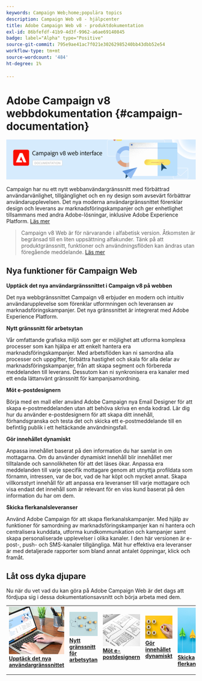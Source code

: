 ```yaml
---
keywords: Campaign Web;home;populära topics
description: Campaign Web v8 - hjälpcenter
title: Adobe Campaign Web v8 - produktdokumentation
exl-id: 86bfefdf-41b9-4d3f-9962-a6ae69140845
badge: label="Alpha" type="Positive"
source-git-commit: 795e9ae41ac7f021e30262985240bb43dbb52e54
workflow-type: tm+mt
source-wordcount: '484'
ht-degree: 1%

---
```


# Adobe Campaign v8 webbdokumentation {#campaign-documentation}

![](assets/do-not-localize/banner-documentationv8.png)

Campaign har nu ett nytt webbanvändargränssnitt med förbättrad användarvänlighet, tillgänglighet och en ny design som avsevärt förbättrar användarupplevelsen. Det nya moderna användargränssnittet förenklar design och leverans av marknadsföringskampanjer och ger enhetlighet tillsammans med andra Adobe-lösningar, inklusive Adobe Experience Platform. [Läs mer](get-started/get-started.md)

>Campaign v8 Web är för närvarande i alfabetisk version. Åtkomsten är begränsad till en liten uppsättning alfakunder. Tänk på att produktgränssnitt, funktioner och användningsflöden kan ändras utan föregående meddelande. [Läs mer](rn/whats-new.md)

## Nya funktioner för Campaign Web

**Upptäck det nya användargränssnittet i Campaign v8 på webben**

Det nya webbgränssnittet Campaign v8 erbjuder en modern och intuitiv användarupplevelse som förenklar utformningen och leveransen av marknadsföringskampanjer. Det nya gränssnittet är integrerat med Adobe Experience Platform.

**Nytt gränssnitt för arbetsytan**

Vår omfattande grafiska miljö som ger er möjlighet att utforma komplexa processer som kan hjälpa er att enkelt hantera era marknadsföringskampanjer. Med arbetsflöden kan ni samordna alla processer och uppgifter, förbättra hastighet och skala för alla delar av marknadsföringskampanjer, från att skapa segment och förbereda meddelanden till leverans. Dessutom kan ni synkronisera era kanaler med ett enda lättanvänt gränssnitt för kampanjsamordning.

**Möt e-postdesignern**

Börja med en mall eller använd Adobe Campaign nya Email Designer för att skapa e-postmeddelanden utan att behöva skriva en enda kodrad. Lär dig hur du använder e-postdesignern för att skapa ditt innehåll, förhandsgranska och testa det och skicka ett e-postmeddelande till en befintlig publik i ett heltäckande användningsfall.

**Gör innehållet dynamiskt**

Anpassa innehållet baserat på den information du har samlat in om mottagarna. Om du använder dynamiskt innehåll blir innehållet mer tilltalande och sannolikheten för att det läses ökar. Anpassa era meddelanden till varje specifik mottagare genom att utnyttja profildata som förnamn, intressen, var de bor, vad de har köpt och mycket annat. Skapa villkorsstyrt innehåll för att anpassa era leveranser till varje mottagare och visa endast det innehåll som är relevant för en viss kund baserat på den information du har om dem.

**Skicka flerkanalsleveranser**

Använd Adobe Campaign för att skapa flerkanalskampanjer. Med hjälp av funktioner för samordning av marknadsföringskampanjer kan ni hantera och centralisera kunddata, utforma kundkommunikation och kampanjer samt skapa personaliserade upplevelser i olika kanaler. I den här versionen är e-post-, push- och SMS-kanaler tillgängliga. Mät hur effektiva era leveranser är med detaljerade rapporter som bland annat antalet öppningar, klick och framåt.

## Låt oss dyka djupare

Nu när du vet vad du kan göra på Adobe Campaign Web är det dags att fördjupa sig i dessa dokumentationsavsnitt och börja arbeta med dem.

<table style="table-layout:fixed"><tr style="border: 0;">
<td>
<a href="get-started/user-interface.md">
<img alt="nytt användargränssnitt" src="assets/do-not-localize/menu-ui.jpeg">
</a>
<div><a href="get-started/user-interface.md"><strong>Upptäck det nya användargränssnittet</strong>
</div>
<p>
</td>
<td>
<a href="preview-test/proofs.md">
<img alt="Validering" src="assets/do-not-localize/menu-workflows.jpeg">
</a>
<div>
<a href="preview-test/proofs.md"><strong>Nytt gränssnitt för arbetsytan</strong></a>
</div>
<p>
</td>
<td>
<a href="content/create-email-content.md">
<img alt="Sällan" src="assets/do-not-localize/menu-design.jpg">
</a>
<div>
<a href="content/create-email-content.md"><strong>Möt e-postdesignern</strong></a>
</div>
<p></td>
<td>
<a href="audience/about-audiences.md">
<img alt="Målgrupper" src="assets/do-not-localize/menu-dynamic.jpg">
</a>
<div>
<a href="audience/about-audiences.md"><strong>Gör innehållet dynamiskt</strong></a>
</div>
<p>
</td>
<td>
<a href="preview-test/proofs.md">
<img alt="Validering" src="assets/do-not-localize/menu-campaign.jpeg">
</a>
<div>
<a href="preview-test/proofs.md"><strong>Skicka flerkanalsleveranser</strong></a>
</div>
<p>
</td>
</tr></table>

<!--
<table style="table-layout:fixed">
<tr style="border: 0;"><td width="30%"><a href="get-started/user-interface.md">
<img alt="new UI" src="assets/do-not-localize/menu-ui.jpeg" width="150px">
</a></td><td>Discover Campaign Web new user interface, latest improvements, key capabilities. Learn how to use them to build cross-channel campaigns for your audiences. With its user-friendly features, Campaign helps you streamline personalized cross-channel campaign creation process, drive results, and gain a competitive edge.</td></tr>
<tr style="border: 0;"><td width="30%"><a href="get-started/user-interface.md">
<img alt="new UI" src="assets/do-not-localize/menu-workflows.jpeg" width="150px">
</a></td><td>Our comprehensive graphical canvas makes it easy for you to design processes such as segmentation, campaign execution, and more. With this advanced tool at your fingertips, you can streamline your workflow and elevate your campaigns.</td></tr>
<tr style="border: 0;"><td width="30%"><a href="get-started/user-interface.md">
<img alt="new UI" src="assets/do-not-localize/menu-design.jpg" width="150px">
</a></td><td>Start from a template, or use Adobe Campaign's new Email Designer to create emails without having to write a single line of code. Learn how to use the Email Designer to create your content, preview and test it, and send an email to an existing audience in an end-to-end use case.</td></tr>
<tr style="border: 0;"><td width="30%"><a href="get-started/user-interface.md">
<img alt="new UI" src="assets/do-not-localize/menu-dynamic.jpg" width="150px">
</a></td><td>Create conditional content to define dynamic personalization based on the recipient's profile, automatically replacing text blocks and images when certain conditions are met. This feature can take your campaigns to new heights and deliver highly targeted, personalized experiences to your audience</td></tr>
<tr style="border: 0;"><td width="30%"><a href="get-started/user-interface.md">
<img alt="new UI" src="assets/do-not-localize/menu-campaign.jpeg" width="150px">
</a></td><td>Adobe Campaign capabilities help you manage centralized customer data, design customer communications and campaigns, and create personalized experiences across different channels: Email, Push and SMS.</td></tr>
</table>
-->









